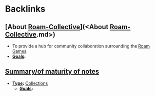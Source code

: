 
# Backlinks
## [About [Roam-Collective](<Roam-Collective.md>)](<About [Roam-Collective](<Roam-Collective.md>).md>)
- To provide a hub for community collaboration surrounding the [Roam Games](<Roam Games.md>)
- **[Goals](<Goals.md>):**

## [Summary/of maturity of notes](<Summary/of maturity of notes.md>)
- **[Type](<Type.md>):** [Collections](<Collections.md>)
    - **[Goals](<Goals.md>):**

